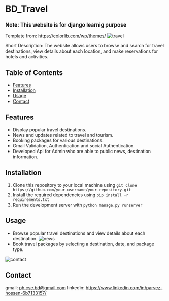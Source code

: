 # BD_Travel
### Note: This website is for django learnig purpose
Template from: https://colorlib.com/wp/themes/
![travel](https://github.com/Parvez49/BD_Travel/assets/72366747/1eae4704-c172-4205-85f5-7d1af4832ea7)

Short Description: The website allows users to browse and search for travel destinations, view details about each location, and make reservations for hotels and activities.

## Table of Contents
- [Features](#features)
- [Installation](#installation)
- [Usage](#usage)
- [Contact](#contact)

## Features
- Display popular travel destinations.
- News and updates related to travel and tourism.
- Booking packages for various destinations.
- Gmail Validation, Authentication and social Authentication.
- Developed Api for Admin who are able to public news, destination information.

## Installation
1. Clone this repository to your local machine using `git clone https://github.com/your-username/your-repository.git`
2. Install the required dependencies using `pip install -r requirements.txt`
3. Run the development server with `python manage.py runserver`

## Usage

- Browse popular travel destinations and view details about each destination.
![news](https://github.com/Parvez49/BD_Travel/assets/72366747/23267a86-0835-4ffe-ab92-0bd408c75abe)
- Book travel packages by selecting a destination, date, and package type.

![contact](https://github.com/Parvez49/BD_Travel/assets/72366747/22951164-c785-4a4e-bb87-c4521f997a78)

## Contact
gmail: ph.cse.bd@gmail.com
linkedin: https://www.linkedin.com/in/parvez-hossen-6b7133157/
